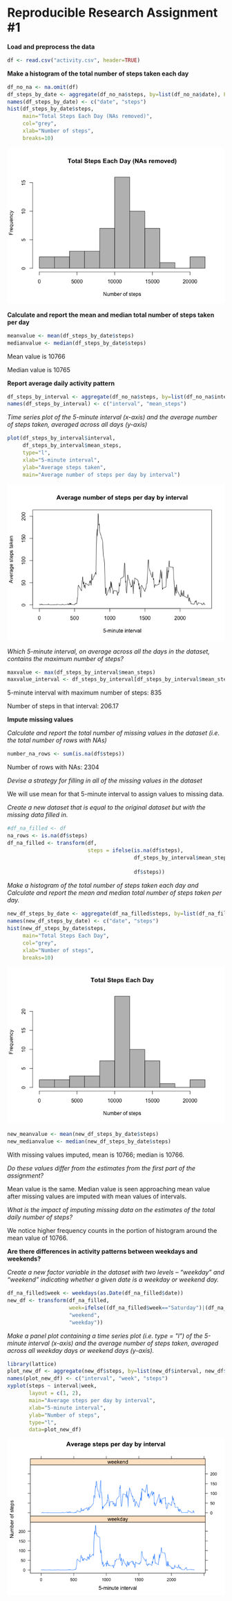 Reproducible Research Assignment #1
==============================================
**Load and preprocess the data**


```r
df <- read.csv("activity.csv", header=TRUE)
```

**Make a histogram of the total number of steps taken each day**


```r
df_no_na <- na.omit(df)
df_steps_by_date <- aggregate(df_no_na$steps, by=list(df_no_na$date), FUN=sum)
names(df_steps_by_date) <- c("date", "steps")
hist(df_steps_by_date$steps, 
     main="Total Steps Each Day (NAs removed)", 
     col="grey", 
     xlab="Number of steps",
     breaks=10)
```

![](./PA1_template_files/figure-html/unnamed-chunk-2-1.png) 

**Calculate and report the mean and median total number of steps taken per day**


```r
meanvalue <- mean(df_steps_by_date$steps)
medianvalue <- median(df_steps_by_date$steps)
```

Mean value is 10766

Median value is 10765

**Report average daily activity pattern**

```r
df_steps_by_interval <- aggregate(df_no_na$steps, by=list(df_no_na$interval), FUN=mean)
names(df_steps_by_interval) <- c("interval", "mean_steps")
```

*Time series plot of the 5-minute interval (x-axis) and the average number of steps taken, averaged across all days (y-axis)*

```r
plot(df_steps_by_interval$interval,
     df_steps_by_interval$mean_steps, 
     type="l", 
     xlab="5-minute interval", 
     ylab="Average steps taken",
     main="Average number of steps per day by interval")
```

![](./PA1_template_files/figure-html/unnamed-chunk-5-1.png) 

*Which 5-minute interval, on average across all the days in the dataset, contains the maximum number of steps?*

```r
maxvalue <- max(df_steps_by_interval$mean_steps)
maxvalue_interval <- df_steps_by_interval[df_steps_by_interval$mean_steps == maxvalue,]
```

5-minute interval with maximum number of steps: 835

Number of steps in that interval: 206.17

**Impute missing values**

*Calculate and report the total number of missing values in the dataset (i.e. the total number of rows with NAs)*

```r
number_na_rows <- sum(is.na(df$steps)) 
```
Number of rows with NAs: 2304

*Devise a strategy for filling in all of the missing values in the dataset*

We will use mean for that 5-minute interval to assign values to missing data.

*Create a new dataset that is equal to the original dataset but with the missing data filled in.*

```r
#df_na_filled <- df
na_rows <- is.na(df$steps)
df_na_filled <- transform(df, 
                          steps = ifelse(is.na(df$steps), 
                                         df_steps_by_interval$mean_steps[match(df$interval, 
                                                                          df_steps_by_interval$interval)], 
                                         df$steps))
```

*Make a histogram of the total number of steps taken each day and Calculate and report the mean and median total number of steps taken per day.*

```r
new_df_steps_by_date <- aggregate(df_na_filled$steps, by=list(df_na_filled$date), FUN=sum)
names(new_df_steps_by_date) <- c("date", "steps")
hist(new_df_steps_by_date$steps, 
     main="Total Steps Each Day", 
     col="grey", 
     xlab="Number of steps",
     breaks=10)
```

![](./PA1_template_files/figure-html/unnamed-chunk-9-1.png) 

```r
new_meanvalue <- mean(new_df_steps_by_date$steps)
new_medianvalue <- median(new_df_steps_by_date$steps)
```

With missing values imputed, mean is 10766; median is 10766.

*Do these values differ from the estimates from the first part of the assignment?* 

Mean value is the same. Median value is seen approaching mean value after missing values are imputed with mean values of intervals.

*What is the impact of imputing missing data on the estimates of the total daily number of steps?*

We notice higher frequency counts in the portion of histogram around the mean value of 10766.

**Are there differences in activity patterns between weekdays and weekends?**

*Create a new factor variable in the dataset with two levels – “weekday” and “weekend” indicating whether a given date is a weekday or weekend day.*

```r
df_na_filled$week <- weekdays(as.Date(df_na_filled$date))
new_df <- transform(df_na_filled, 
                    week=ifelse((df_na_filled$week=="Saturday")|(df_na_filled$week=="Sunday"),
                    "weekend", 
                    "weekday"))
```

*Make a panel plot containing a time series plot (i.e. type = "l") of the 5-minute interval (x-axis) and the average number of steps taken, averaged across all weekday days or weekend days (y-axis).*

```r
library(lattice)
plot_new_df <- aggregate(new_df$steps, by=list(new_df$interval, new_df$week), FUN=mean)
names(plot_new_df) <- c("interval", "week", "steps")
xyplot(steps ~ interval|week,
       layout = c(1, 2),
       main="Average steps per day by interval",
       xlab="5-minute interval",
       ylab="Number of steps",
       type="l",
       data=plot_new_df)
```

![](./PA1_template_files/figure-html/unnamed-chunk-11-1.png) 
